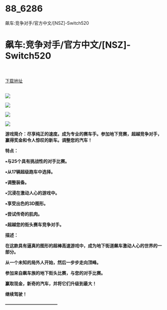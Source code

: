 # 88_6286
飙车:竞争对手/官方中文/[NSZ]-Switch520
# 飙车:竞争对手/官方中文/[NSZ]-Switch520
 <br/></br>
[下载地址](https://www.switch520.cc/article/6286 "下载地址")
<br/></br>

<p><span><strong><img src="https://www.switch520.cc/muke_img/upload_art_editor_20200926-1_cb1bef3d19b350dfbed896486cf1b58f.jpg"></strong></span></p>
<p><span><strong><img src="https://www.switch520.cc/muke_img/upload_art_editor_20200926-1_e536287194b4ce83d02784f8605c41b3.jpg"></strong></span></p>
<p><span><strong><img src="https://www.switch520.cc/muke_img/upload_art_editor_20200926-1_ef52c7b96167971e2cbc563bdb745ccf.jpg"></strong></span></p>
<p><span><strong><img src="https://www.switch520.cc/muke_img/upload_art_editor_20200926-1_e2b6655ecbd8a7ea8392c2e7f779c5cb.jpg"></strong></span></p>
<p></p>
<p><span><strong>游戏简介：尽享纯正的速度。成为专业的赛车手。参加地下竞赛，超越竞争对手，赢得奖金和令人惊叹的新车。调整您的汽车！</strong></span></p>
<p><span><strong>特点：</strong></span></p>
<p><span><strong>▪与25个具有挑战性的对手比赛。</strong></span></p>
<p><span><strong>▪从17辆超级跑车中选择。</strong></span></p>
<p><span><strong>▪调整装备。</strong></span></p>
<p><span><strong>▪沉浸在激动人心的游戏中。</strong></span></p>
<p><span><strong>▪享受出色的3D图形。</strong></span></p>
<p><span><strong>▪尝试传奇的肌肉。</strong></span></p>
<p><span><strong>▪超越您的街头赛车竞争对手。</strong></span></p>
<p></p>
<p><span><strong>描述：</strong></span></p>
<p><span><strong>在这款具有逼真的图形的超棒高速游戏中，成为地下街道飙车激动人心的世界的一部分。</strong></span></p>
<p><span><strong>从一个未知的局外人开始，然后一步步走向顶峰。</strong></span></p>
<p><span><strong>参加来自飙车族的地下街头比赛，与您的对手比赛。</strong></span></p>
<p><span><strong>赢取现金，新奇的汽车，并将它们升级到最大！</strong></span></p>
<p><span><strong>继续驾驶！</strong></span></p>
<p><span><strong>————————————</strong></span></p>
